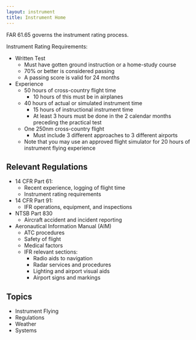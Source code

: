 ```yaml
---
layout: instrument
title: Instrument Home
---
```


FAR 61.65 governs the instrument rating process.

Instrument Rating Requirements:
- Written Test
  - Must have gotten ground instruction or a home-study course
  - 70% or better is considered passing
  - A passing score is valid for 24 months
- Experience
  - 50 hours of cross-country flight time
    - 10 hours of this must be in airplanes
  - 40 hours of actual or simulated instrument time
    - 15 hours of instructional instrument time
    - At least 3 hours must be done in the 2 calendar months preceding the practical test
  - One 250nm cross-country flight
    - Must include 3 different approaches to 3 different airports
  - Note that you may use an approved flight simulator for 20 hours of instrument flying experience

## Relevant Regulations

- 14 CFR Part 61: 
  - Recent experience, logging of flight time
  - Instrument rating requirements 
- 14 CFR Part 91: 
  - IFR operations, equipment, and inspections
- NTSB Part 830
  - Aircraft accident and incident reporting
- Aeronautical Information Manual (AIM)
  - ATC procedures
  - Safety of flight
  - Medical factors
  - IFR relevant sections: 
    - Radio aids to navigation
    - Radar services and procedures
    - Lighting and airport visual aids
    - Airport signs and markings

## Topics

- Instrument Flying
- Regulations
- Weather
- Systems